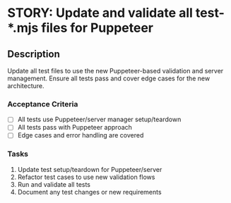 # STORY: Update and validate all test-*.mjs files for Puppeteer
## Description
Update all test files to use the new Puppeteer-based validation and server management. Ensure all tests pass and cover edge cases for the new architecture.

### Acceptance Criteria
- [ ] All tests use Puppeteer/server manager setup/teardown
- [ ] All tests pass with Puppeteer approach
- [ ] Edge cases and error handling are covered

### Tasks
1. Update test setup/teardown for Puppeteer/server
2. Refactor test cases to use new validation flows
3. Run and validate all tests
4. Document any test changes or new requirements
